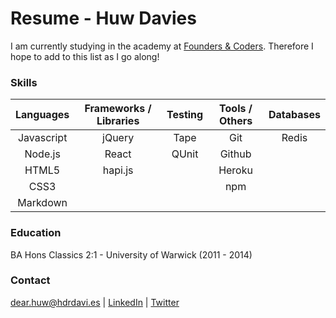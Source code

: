 # Resume - Huw Davies

I am currently studying in the academy at [Founders & Coders](http://www.foundersandcoders.com/). Therefore I hope to add to this list as I go along!

### Skills

|Languages|Frameworks / Libraries | Testing | Tools / Others | Databases|
|:---------:|:--------------------:|:---------:|:-------------:|:--------------:|
|Javascript|jQuery| Tape | Git | Redis
|Node.js|React| QUnit | Github | |
|HTML5| hapi.js | | Heroku | |
|CSS3| | | npm | |
|Markdown| | | | | |

### Education

BA Hons Classics 2:1 - University of Warwick (2011 - 2014)

### Contact
dear.huw@hdrdavi.es | [LinkedIn](https://uk.linkedin.com/in/hdrdavies) | [Twitter](https://twitter.com/hdrdavies)
